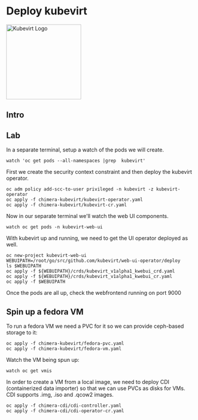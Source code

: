 # Deploy kubevirt 

<img src="https://kubevirt.io/user-guide/docs/latest/_images/KubeVirt_icon.png" alt="Kubevirt Logo" height="200px">

## Intro


## Lab

In a separate terminal, setup a watch of the pods we will create.
```
watch 'oc get pods --all-namespaces |grep  kubevirt'
```

First we create the security context constraint and then deploy the kubevirt operator.
```
oc adm policy add-scc-to-user privileged -n kubevirt -z kubevirt-operator
oc apply -f chimera-kubevirt/kubevirt-operator.yaml
oc apply -f chimera-kubevirt/kubevirt-cr.yaml
```

Now in our separate terminal we'll watch the web UI components.
```
watch oc get pods -n kubevirt-web-ui
```

With kubevirt up and running, we need to get the UI operator deployed as well.
```
oc new-project kubevirt-web-ui
WEBUIPATH=/root/go/src/github.com/kubevirt/web-ui-operator/deploy
ls $WEBUIPATH
oc apply -f ${WEBUIPATH}/crds/kubevirt_v1alpha1_kwebui_crd.yaml
oc apply -f ${WEBUIPATH}/crds/kubevirt_v1alpha1_kwebui_cr.yaml
oc apply -f $WEBUIPATH
```
Once the pods are all up, check the webfrontend running on port 9000

## Spin up a fedora VM

To run a fedora VM we need a PVC for it so we can provide ceph-based storage to it:
```
oc apply -f chimera-kubevirt/fedora-pvc.yaml
oc apply -f chimera-kubevirt/fedora-vm.yaml
```
Watch the VM being spun up:
```
watch oc get vmis
```
In order to create a VM from a local image, we need to deploy CDI (containerized data importer) so that we can use PVCs as disks for VMs.
CDI supports .img, .iso and .qcow2 images.

```
oc apply -f chimera-cdi/cdi-controller.yaml
oc apply -f chimera-cdi/cdi-operator-cr.yaml
```


